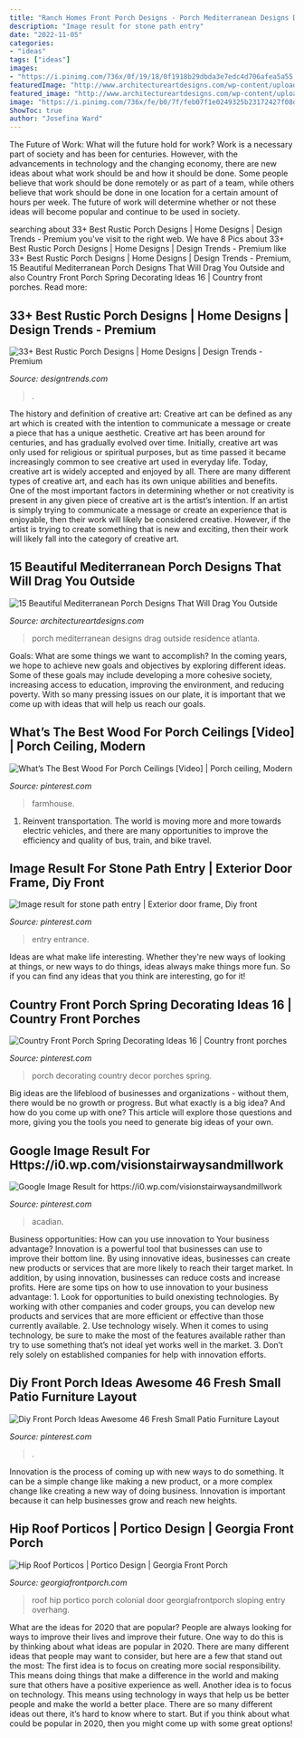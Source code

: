 ```yaml
---
title: "Ranch Homes Front Porch Designs - Porch Mediterranean Designs Drag Outside Residence Atlanta"
description: "Image result for stone path entry"
date: "2022-11-05"
categories:
- "ideas"
tags: ["ideas"]
images:
- "https://i.pinimg.com/736x/0f/19/18/0f1918b29dbda3e7edc4d706afea5a55.jpg"
featuredImage: "http://www.architectureartdesigns.com/wp-content/uploads/2017/10/15-Beautiful-Mediterranean-Porch-Designs-That-Will-Drag-You-Outside-4.jpg"
featured_image: "http://www.architectureartdesigns.com/wp-content/uploads/2017/10/15-Beautiful-Mediterranean-Porch-Designs-That-Will-Drag-You-Outside-4.jpg"
image: "https://i.pinimg.com/736x/fe/b0/7f/feb07f1e0249325b23172427f08d43fe.jpg"
ShowToc: true
author: "Josefina Ward"
---
```



The Future of Work: What will the future hold for work?
Work is a necessary part of society and has been for centuries. However, with the advancements in technology and the changing economy, there are new ideas about what work should be and how it should be done. Some people believe that work should be done remotely or as part of a team, while others believe that work should be done in one location for a certain amount of hours per week. The future of work will determine whether or not these ideas will become popular and continue to be used in society.

	

		
searching about 33+ Best Rustic Porch Designs | Home Designs | Design Trends - Premium you've visit to the right web. We have 8 Pics about 33+ Best Rustic Porch Designs | Home Designs | Design Trends - Premium like 33+ Best Rustic Porch Designs | Home Designs | Design Trends - Premium, 15 Beautiful Mediterranean Porch Designs That Will Drag You Outside and also Country Front Porch Spring Decorating Ideas 16 | Country front porches. Read more:
		
    
## 33+ Best Rustic Porch Designs | Home Designs | Design Trends - Premium

<img loading=lazy src="https://images.designtrends.com/wp-content/uploads/2016/02/19112124/Vintage-Style-Rustic-Porch-Design.jpg" onerror="this.onerror=null;this.src='https://tse3.mm.bing.net/th?id=OIP.u3NM4Abf1Iq8HdZY5e19tAHaLH&amp;pid=15.1';" alt="33+ Best Rustic Porch Designs | Home Designs | Design Trends - Premium">

_Source: designtrends.com_

>. 

	

The history and definition of creative art: Creative art can be defined as any art which is created with the intention to communicate a message or create a piece that has a unique aesthetic.
Creative art has been around for centuries, and has gradually evolved over time. Initially, creative art was only used for religious or spiritual purposes, but as time passed it became increasingly common to see creative art used in everyday life. Today, creative art is widely accepted and enjoyed by all. There are many different types of creative art, and each has its own unique abilities and benefits.
One of the most important factors in determining whether or not creativity is present in any given piece of creative art is the artist’s intention. If an artist is simply trying to communicate a message or create an experience that is enjoyable, then their work will likely be considered creative. However, if the artist is trying to create something that is new and exciting, then their work will likely fall into the category of creative art.

    
## 15 Beautiful Mediterranean Porch Designs That Will Drag You Outside

<img loading=lazy src="http://www.architectureartdesigns.com/wp-content/uploads/2017/10/15-Beautiful-Mediterranean-Porch-Designs-That-Will-Drag-You-Outside-4.jpg" onerror="this.onerror=null;this.src='https://tse3.mm.bing.net/th?id=OIP.zioh9EAw0J4iGm1W-v1kvAHaJ2&amp;pid=15.1';" alt="15 Beautiful Mediterranean Porch Designs That Will Drag You Outside">

_Source: architectureartdesigns.com_

>porch mediterranean designs drag outside residence atlanta. 

	

Goals: What are some things we want to accomplish?
In the coming years, we hope to achieve new goals and objectives by exploring different ideas. Some of these goals may include developing a more cohesive society, increasing access to education, improving the environment, and reducing poverty. With so many pressing issues on our plate, it is important that we come up with ideas that will help us reach our goals.

    
## What’s The Best Wood For Porch Ceilings [Video] | Porch Ceiling, Modern

<img loading=lazy src="https://i.pinimg.com/736x/8a/fd/66/8afd66b736ba1af2d81397a85ccf9870.jpg" onerror="this.onerror=null;this.src='https://tse4.mm.bing.net/th?id=OIP.-igRp5B1dmSUk08Gx1RKKgHaNK&amp;pid=15.1';" alt="What’s The Best Wood For Porch Ceilings [Video] | Porch ceiling, Modern">

_Source: pinterest.com_

>farmhouse. 

	

1) Reinvent transportation. The world is moving more and more towards electric vehicles, and there are many opportunities to improve the efficiency and quality of bus, train, and bike travel. 

    
## Image Result For Stone Path Entry | Exterior Door Frame, Diy Front

<img loading=lazy src="https://i.pinimg.com/736x/0f/19/18/0f1918b29dbda3e7edc4d706afea5a55.jpg" onerror="this.onerror=null;this.src='https://tse4.mm.bing.net/th?id=OIP.GxE3fpE24hgP0aBsq97ZCgHaLA&amp;pid=15.1';" alt="Image result for stone path entry | Exterior door frame, Diy front">

_Source: pinterest.com_

>entry entrance. 

	

Ideas are what make life interesting. Whether they're new ways of looking at things, or new ways to do things, ideas always make things more fun. So if you can find any ideas that you think are interesting, go for it!

    
## Country Front Porch Spring Decorating Ideas 16 | Country Front Porches

<img loading=lazy src="https://i.pinimg.com/736x/d9/8a/fa/d98afae3e5769e51166b811c643ff143.jpg" onerror="this.onerror=null;this.src='https://tse2.mm.bing.net/th?id=OIP.3wiw9b5sGDV28v1X11rl0QHaJ3&amp;pid=15.1';" alt="Country Front Porch Spring Decorating Ideas 16 | Country front porches">

_Source: pinterest.com_

>porch decorating country decor porches spring. 

	

Big ideas are the lifeblood of businesses and organizations - without them, there would be no growth or progress. But what exactly is a big idea? And how do you come up with one? This article will explore those questions and more, giving you the tools you need to generate big ideas of your own.

    
## Google Image Result For Https://i0.wp.com/visionstairwaysandmillwork

<img loading=lazy src="https://i.pinimg.com/736x/fe/b0/7f/feb07f1e0249325b23172427f08d43fe.jpg" onerror="this.onerror=null;this.src='https://tse3.mm.bing.net/th?id=OIP.h4zqrjhqvIKzLMH0gLowQwHaJk&amp;pid=15.1';" alt="Google Image Result for https://i0.wp.com/visionstairwaysandmillwork">

_Source: pinterest.com_

>acadian. 

	

Business opportunities: How can you use innovation to Your business advantage?
Innovation is a powerful tool that businesses can use to improve their bottom line. By using innovative ideas, businesses can create new products or services that are more likely to reach their target market. In addition, by using innovation, businesses can reduce costs and increase profits. Here are some tips on how to use innovation to your business advantage: 1. Look for opportunities to build onexisting technologies. By working with other companies and coder groups, you can develop new products and services that are more efficient or effective than those currently available. 2. Use technology wisely. When it comes to using technology, be sure to make the most of the features available rather than try to use something that’s not ideal yet works well in the market. 3. Don’t rely solely on established companies for help with innovation efforts.

    
## Diy Front Porch Ideas Awesome 46 Fresh Small Patio Furniture Layout

<img loading=lazy src="https://i.pinimg.com/736x/fa/d2/96/fad29605e62e3c12d63fd223e6aa5ce4.jpg" onerror="this.onerror=null;this.src='https://tse3.mm.bing.net/th?id=OIP.NbulRDpzrfMdobKkAHAm-gHaLH&amp;pid=15.1';" alt="Diy Front Porch Ideas Awesome 46 Fresh Small Patio Furniture Layout">

_Source: pinterest.com_

>. 

	

Innovation is the process of coming up with new ways to do something. It can be a simple change like making a new product, or a more complex change like creating a new way of doing business. Innovation is important because it can help businesses grow and reach new heights.

    
## Hip Roof Porticos | Portico Design | Georgia Front Porch

<img loading=lazy src="http://www.georgiafrontporch.com/wp-content/uploads/2017/01/Carpenter-after.jpg" onerror="this.onerror=null;this.src='https://tse4.mm.bing.net/th?id=OIP.1nSgoazOngWvGFHxWeCCXQHaE2&amp;pid=15.1';" alt="Hip Roof Porticos | Portico Design | Georgia Front Porch">

_Source: georgiafrontporch.com_

>roof hip portico porch colonial door georgiafrontporch sloping entry overhang. 

	

What are the ideas for 2020 that are popular?
People are always looking for ways to improve their lives and improve their future. One way to do this is by thinking about what ideas are popular in 2020. There are many different ideas that people may want to consider, but here are a few that stand out the most: 
The first idea is to focus on creating more social responsibility. This means doing things that make a difference in the world and making sure that others have a positive experience as well. Another idea is to focus on technology. This means using technology in ways that help us be better people and make the world a better place. 
There are so many different ideas out there, it’s hard to know where to start. But if you think about what could be popular in 2020, then you might come up with some great options!

